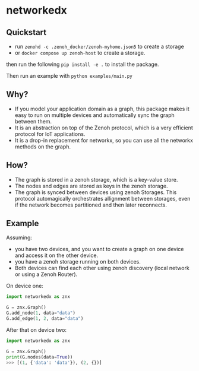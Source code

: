 # networkedx

## Quickstart

- run  `zenohd -c .zenoh_docker/zenoh-myhome.json5` to create a storage
- or `docker compose up zenoh-host` to create a storage.

then run the following `pip install -e .` to install the package.

Then run an example with `python examples/main.py`

## Why?

- If you model your application domain as a graph, this package makes it easy to run on multiple devices and automatically sync the graph between them.
- It is an abstraction on top of the Zenoh protocol, which is a very efficient protocol for IoT applications.
- It is a drop-in replacement for networkx, so you can use all the networkx methods on the graph.

## How?

- The graph is stored in a zenoh storage, which is a key-value store.
- The nodes and edges are stored as keys in the zenoh storage.
- The graph is synced between devices using zenoh Storages. This protocol automagically orchestrates allignment between storages, even if the network becomes partitioned and then later reconnects.

## Example

Assuming:

- you have two devices, and you want to create a graph on one device and access it on the other device.
- you have a zenoh storage running on both devices.
- Both devices can find each other using zenoh discovery (local network or using a Zenoh Router).

On device one:

```python
import networkedx as znx

G = znx.Graph()
G.add_node(1, data="data")
G.add_edge(1, 2, data="data")

```

After that on device two:

```python
import networkedx as znx

G = znx.Graph()
print(G.nodes(data=True))
>>> [(1, {'data': 'data'}), (2, {})]
```
